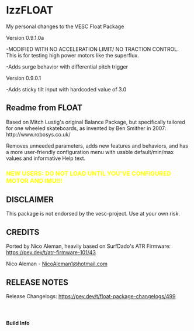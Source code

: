 # IzzFLOAT
My personal changes to the VESC Float Package

Version 0.9.1.0a

-MODIFIED WITH NO ACCELERATION LIMIT/ NO TRACTION CONTROL. This is for testing high power motors like the superflux.

-Adds surge behavior with differential pitch trigger

Version 0.9.0.1

-Adds sticky tilt input with hardcoded value of 3.0


<H2>Readme from FLOAT</H2>
Based on Mitch Lustig's original Balance Package, but specifically tailored for one wheeled skateboards, as invented by Ben Smither in 2007: http://www.robosys.co.uk/

Removes unneeded parameters, adds new features and behaviors, and has a more user-friendly configuration menu with usable default/min/max values and informative Help text.

<H3><font color=yellow>NEW USERS: DO NOT LOAD UNTIL YOU'VE CONFIGURED MOTOR AND IMU!!!</font></H3>

<H2>DISCLAIMER</H2>

This package is not endorsed by the vesc-project. Use at your own risk.

<H2>CREDITS</H2>

Ported by Nico Aleman, heavily based on SurfDado's ATR Firmware: https://pev.dev/t/atr-firmware-101/43

Nico Aleman - <NicoAleman1@hotmail.com>

<H2>RELEASE NOTES</H2>

Release Changelogs: https://pev.dev/t/float-package-changelogs/499

#### &nbsp;
#### Build Info
